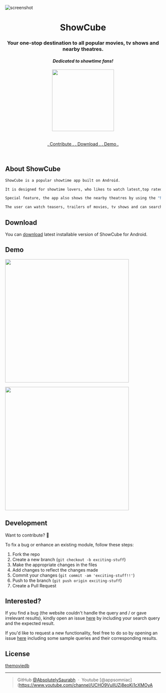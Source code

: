![screenshot](https://github.com/AbsolutelySaurabh/ShowCube/blob/master/screenshots/collage-2017-11-16.png)
<h1 align="center">
    ShowCube
  <br>
</h1>
<h3 align="center">Your one-stop destination to all popular movies, tv shows and nearby theatres.</h3>
<h4 align="center"> <i>Dedicated to showtime fans!</i></h4>
<h6 align="center"><a href="https://drive.google.com/uc?export=download&id=1D8xx4FX4onx4rrjow4zWKnjMcFxV3pD8"><img src="https://github.com/AbsolutelySaurabh/ShowCube/blob/master/icons/playstore-icon.png" width="200"></a></h6>
<p align="center">
  <a href="https://github.com/AbsolutelySaurabh/ShowCube#fork-destination-box">
    . Contribute .
  </a>
  <a href="https://drive.google.com/uc?export=download&id=1D8xx4FX4onx4rrjow4zWKnjMcFxV3pD8">
    . Download .
  </a>
  <a href="https://www.youtube.com/watch?v=-wSzjN8s_R8&t=39s">
    . Demo .
  </a>
</p>
<br>

## About ShowCube

```bash
ShowCube is a popular showtime app built on Android. 

It is designed for showtime lovers, who likes to watch latest,top rated, upcoming movies, tv shows, etc.

Special feature, the app also shows the nearby theatres by using the "Nearby" feature.

The user can watch teasers, trailers of movies, tv shows and can search the movie theatres nearby.

```
  
  
## Download
You can [download](https://drive.google.com/uc?export=download&id=1D8xx4FX4onx4rrjow4zWKnjMcFxV3pD8) latest installable version of ShowCube for Android.
  
  
## Demo  
<p float="left">
  <img src="gifs/gif_1.gif" width="400">
</p>
<p float="left">
      <img src="gifs/gif_3.gif" width="400">

</p>

  
## Development  
Want to contribute? **:pencil:**  
  
To fix a bug or enhance an existing module, follow these steps:  
  
1. Fork the repo
2. Create a new branch (`git checkout -b exciting-stuff`)
3. Make the appropriate changes in the files
4. Add changes to reflect the changes made
5. Commit your changes (`git commit -am 'exciting-stuff!!'`)
6. Push to the branch (`git push origin exciting-stuff`)
7. Create a Pull Request
  
  
## Interested?  
If you find a bug (the website couldn't handle the query and / or gave irrelevant results), kindly open an issue [here](https://github.com/AbsolutelySaurabh/ShowCube/issues/new) by including your search query and the expected result.  
  
If you'd like to request a new functionality, feel free to do so by opening an issue [here](https://github.com/AbsolutelySaurabh/ShowCube/issues/new) including some sample queries and their corresponding results.
  
  
## License
[themoviedb](http://www.themoviedb.com/)
  
  
---

> GitHub [@AbsolutelySaurabh](https://github.com/AbsolutelySaurabh) &nbsp;&middot;&nbsp;
> Youtube [@appsomniac](https://www.youtube.com/channel/UCHO9VuIlUZj8eoKi1cXMOyA
